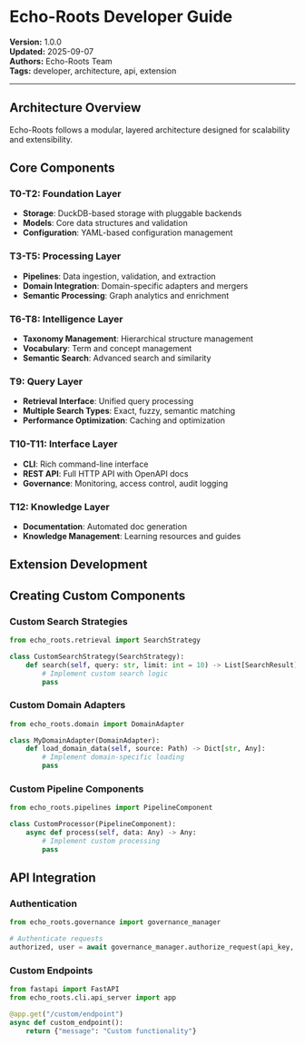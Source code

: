 # Echo-Roots Developer Guide

**Version:** 1.0.0  
**Updated:** 2025-09-07  
**Authors:** Echo-Roots Team  
**Tags:** developer, architecture, api, extension  

---

## Architecture Overview


Echo-Roots follows a modular, layered architecture designed for scalability and extensibility.

## Core Components

### T0-T2: Foundation Layer
- **Storage**: DuckDB-based storage with pluggable backends
- **Models**: Core data structures and validation
- **Configuration**: YAML-based configuration management

### T3-T5: Processing Layer  
- **Pipelines**: Data ingestion, validation, and extraction
- **Domain Integration**: Domain-specific adapters and mergers
- **Semantic Processing**: Graph analytics and enrichment

### T6-T8: Intelligence Layer
- **Taxonomy Management**: Hierarchical structure management
- **Vocabulary**: Term and concept management
- **Semantic Search**: Advanced search and similarity

### T9: Query Layer
- **Retrieval Interface**: Unified query processing
- **Multiple Search Types**: Exact, fuzzy, semantic matching
- **Performance Optimization**: Caching and optimization

### T10-T11: Interface Layer
- **CLI**: Rich command-line interface
- **REST API**: Full HTTP API with OpenAPI docs
- **Governance**: Monitoring, access control, audit logging

### T12: Knowledge Layer
- **Documentation**: Automated doc generation
- **Knowledge Management**: Learning resources and guides
            

## Extension Development


## Creating Custom Components

### Custom Search Strategies

```python
from echo_roots.retrieval import SearchStrategy

class CustomSearchStrategy(SearchStrategy):
    def search(self, query: str, limit: int = 10) -> List[SearchResult]:
        # Implement custom search logic
        pass
```

### Custom Domain Adapters

```python
from echo_roots.domain import DomainAdapter

class MyDomainAdapter(DomainAdapter):
    def load_domain_data(self, source: Path) -> Dict[str, Any]:
        # Implement domain-specific loading
        pass
```

### Custom Pipeline Components

```python
from echo_roots.pipelines import PipelineComponent

class CustomProcessor(PipelineComponent):
    async def process(self, data: Any) -> Any:
        # Implement custom processing
        pass
```

## API Integration

### Authentication

```python
from echo_roots.governance import governance_manager

# Authenticate requests
authorized, user = await governance_manager.authorize_request(api_key, "read_access")
```

### Custom Endpoints

```python
from fastapi import FastAPI
from echo_roots.cli.api_server import app

@app.get("/custom/endpoint")
async def custom_endpoint():
    return {"message": "Custom functionality"}
```
            


